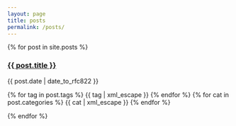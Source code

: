 ```yaml
---
layout: page
title: posts
permalink: /posts/
---
```


<div class="post-list">
    {% for post in site.posts %}
      <div class="post">
        <h3><a href="{{ post.url }}">{{ post.title }}</a></h3>
        <p class="post-meta">
          {{ post.date | date_to_rfc822 }}
          </p><p class="post-meta">
          <span>
            <span class="icon-price-tags"></span>
            {% for tag in post.tags %}
            {{ tag | xml_escape }}
            {% endfor %}
          </span>
          <span>
            {% for cat in post.categories %}
            {{ cat | xml_escape }}
            {% endfor %}
          </span>
        </p>
      </div>
    {% endfor %}
</div>

